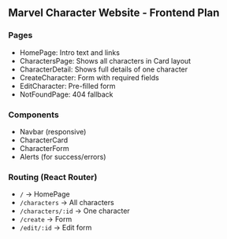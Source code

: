 ## Marvel Character Website - Frontend Plan

### Pages
- HomePage: Intro text and links
- CharactersPage: Shows all characters in Card layout
- CharacterDetail: Shows full details of one character
- CreateCharacter: Form with required fields
- EditCharacter: Pre-filled form
- NotFoundPage: 404 fallback

### Components
- Navbar (responsive)
- CharacterCard
- CharacterForm
- Alerts (for success/errors)

### Routing (React Router)
- `/` → HomePage
- `/characters` → All characters
- `/characters/:id` → One character
- `/create` → Form
- `/edit/:id` → Edit form
